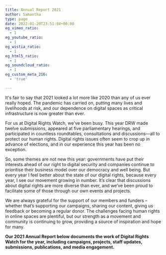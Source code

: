 ```yaml
---
title: Annual Report 2021
author: Samantha
type: page
date: 2022-01-20T23:51:04+00:00
eg_vimeo_ratio:
  - 1
eg_youtube_ratio:
  - 1
eg_wistia_ratio:
  - 1
eg_html5_ratio:
  - 1
eg_soundcloud_ratio:
  - 1
eg_custom_meta_216:
  - 'true'

---
```

It's fair to say that 2021 looked a lot more like 2020 than any of us ever really hoped. The pandemic has carried on, putting many lives and livelihoods at risk, and our dependence on digital spaces as critical infrastructure is now greater than ever.

For us at Digital Rights Watch, we've been busy. This year DRW made twelve submissions, appeared at five parliamentary hearings, and participated in countless roundtables, consultations and discussions—all to protect our human rights. Digital rights issues often seem to crop up in advance of elections, and in our experience this year has been no exception.

So, some themes are not new this year: governments have put their interests ahead of our right to digital security and companies continue to prioritise their business model over our democracy and well being. But every year I feel better about the state of our digital rights, because every year, I see our movement growing in number. It&#8217;s clear that discussions about digital rights are more diverse than ever, and we&#8217;ve been proud to facilitate some of those through our own events and projects.

We are always grateful for the support of our members and funders &#8211; whether that&#8217;s supporting our campaigns, sharing our content, giving us feedback or becoming a regular donor. The challenges facing human rights in online spaces are plentiful, but our strength as a movement and community is continuing to grow, providing a source of inspiration and hope for many.

**Our 2021 Annual Report below documents the work of Digital Rights Watch for the year, including campaigns, projects, staff updates, submissions, publications, and media engagement.**

<figure class="wp-block-embed aligncenter is-type-rich is-provider-issuu wp-block-embed-issuu">

<div class="wp-block-embed__wrapper">
  <div data-url="https://issuu.com/digitalrightswatch/docs/annual_report_2021" style="width: 500px; height: 353px;" class="issuuembed">
  </div>
</div></figure>
